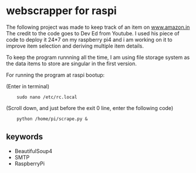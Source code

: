 # webscrapper for raspi #

The following project was made to keep track of an item on www.amazon.in
The credit to the code goes to Dev Ed from Youtube.
I used his piece of code to deploy it 24*7 on my raspberry pi4 and i am working on it to improve item selection and deriving multiple item details.

To keep the program runnning all the time, I am using file storage system as the data items to store are singular in the first version.

For running the program at raspi bootup:

(Enter in terminal)
        
        sudo nano /etc/rc.local
        
(Scroll down, and just before the exit 0 line, enter the following code)

        python /home/pi/scrape.py &
        
## keywords ##
 - BeautifulSoup4
 - SMTP
 - RaspberryPi
